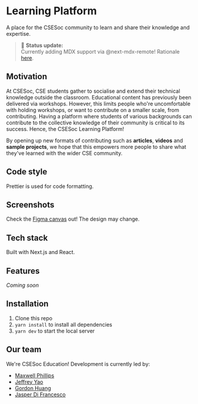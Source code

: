 # Learning Platform

A place for the CSESoc community to learn and share their knowledge and expertise.

> 🌈 **Status update:**<br> Currently adding MDX support via @next-mdx-remote! Rationale [here](https://compclub.atlassian.net/wiki/spaces/CW/pages/2217771174/Decision+Matrix%3A+MDX+Integration).

## Motivation

At CSESoc, CSE students gather to socialise and extend their technical knowledge outside the classroom. Educational content has previously been delivered via workshops. However, this limits people who're uncomfortable with holding workshops, or want to contribute on a smaller scale, from contributing. Having a platform where students of various backgrounds can contribute to the collective knowledge of their community is critical to its success. Hence, the CSESoc Learning Platform!

By opening up new formats of contributing such as **articles**, **videos** and **sample projects**, we hope that this empowers more people to share what they've learned with the wider CSE community.

## Code style

Prettier is used for code formatting.

## Screenshots

Check the [Figma canvas](https://www.figma.com/file/BikvnEQenQQnuDw8YVH07b/Learning-Platform---Mockups?node-id=120%3A2) out! The design may change.

## Tech stack

Built with Next.js and React.

## Features

_Coming soon_

## Installation

1. Clone this repo
2. `yarn install` to install all dependencies
3. `yarn dev` to start the local server

## Our team

We're CSESoc Education! Development is currently led by:

- [Maxwell Phillips](https://github.com/maxphillipsdev)
- [Jeffrey Yao](https://github.com/jeffreydyao)
- [Gordon Huang](https://github.com/dqna64)
- [Jasper Di Francesco](https://github.com/jasperdifran)
